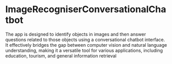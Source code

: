 # ImageRecogniserConversationalChatbot
The app is designed to identify objects in images and then answer questions related to those objects using a conversational chatbot interface. It effectively bridges the gap between computer vision and natural language understanding, making it a versatile tool for various applications, including education, tourism, and general information retrieval
